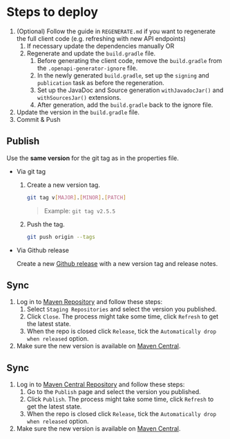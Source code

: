 # Steps to deploy
1. (Optional) Follow the guide in `REGENERATE.md` if you want to regenerate the full client code (e.g. refreshing with new API endpoints)
   1. If necessary update the dependencies manually OR
   2. Regenerate and update the `build.gradle` file.
      1. Before generating the client code, remove the `build.gradle` from the `.openapi-generator-ignore` file.
      2. In the newly generated `build.gradle`, set up the `signing` and `publication` task as before the regeneration.
      3. Set up the JavaDoc and Source generation `withJavadocJar()` and  `withSourcesJar()` extensions.
      4. After generation, add the `build.gradle` back to the ignore file.   
2. Update the version in the `build.gradle` file.
3. Commit & Push

## Publish
Use the **same version** for the git tag as in the properties file.
- Via git tag
    1. Create a new version tag.
       ```bash
       git tag v[MAJOR].[MINOR].[PATCH]
       ```
       > Example: `git tag v2.5.5`
    2. Push the tag.
       ```bash
       git push origin --tags
       ```
- Via Github release 

  Create a new [Github release](https://github.com/configcat/configcat-publicapi-java-client/releases) with a new version tag and release notes.

## Sync
1. Log in to [Maven Repository](https://oss.sonatype.org/) and follow these steps:
    1. Select `Staging Repositories` and select the version you published.
    2. Click `Close`. The process might take some time, click `Refresh` to get the latest state.
    3. When the repo is closed click `Release`, tick the `Automatically drop when released` option.
2. Make sure the new version is available on [Maven Central](https://search.maven.org/artifact/com.configcat/configcat-publicapi-java-client).

## Sync
1. Log in to [Maven Central Repository](https://central.sonatype.org/) and follow these steps:
    1. Go to the `Publish` page and select the version you published.
    2. Click `Publish`. The process might take some time, click `Refresh` to get the latest state.
    3. When the repo is closed click `Release`, tick the `Automatically drop when released` option.
2. Make sure the new version is available on [Maven Central](https://search.maven.org/artifact/com.configcat/configcat-publicapi-java-client).